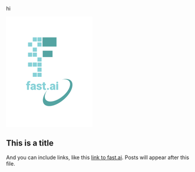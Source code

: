 hi

![Image of readme](images/logo.png)

## This is a title

And you can include links, like this [link to fast.ai](https://www.fast.ai). Posts will appear after this file. 
